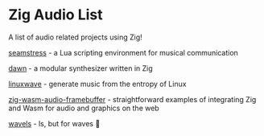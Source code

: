 # Zig Audio List

A list of audio related projects using Zig!

[seamstress](https://github.com/ryleelyman/seamstress) - a Lua scripting environment for musical communication

[dawn](https://github.com/dawnsynth/dawn) - a modular synthesizer written in Zig

[linuxwave](https://github.com/orhun/linuxwave) - generate music from the entropy of Linux

[zig-wasm-audio-framebuffer](https://github.com/ringtailsoftware/zig-wasm-audio-framebuffer) - straightforward examples of integrating Zig and Wasm for audio and graphics on the web

[wavels](https://github.com/goonzoid/wavels) - ls, but for waves 🌊
